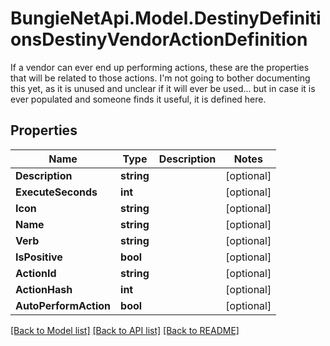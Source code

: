 # BungieNetApi.Model.DestinyDefinitionsDestinyVendorActionDefinition
If a vendor can ever end up performing actions, these are the properties that will be related to those actions. I'm not going to bother documenting this yet, as it is unused and unclear if it will ever be used... but in case it is ever populated and someone finds it useful, it is defined here.
## Properties

Name | Type | Description | Notes
------------ | ------------- | ------------- | -------------
**Description** | **string** |  | [optional] 
**ExecuteSeconds** | **int** |  | [optional] 
**Icon** | **string** |  | [optional] 
**Name** | **string** |  | [optional] 
**Verb** | **string** |  | [optional] 
**IsPositive** | **bool** |  | [optional] 
**ActionId** | **string** |  | [optional] 
**ActionHash** | **int** |  | [optional] 
**AutoPerformAction** | **bool** |  | [optional] 

[[Back to Model list]](../README.md#documentation-for-models) [[Back to API list]](../README.md#documentation-for-api-endpoints) [[Back to README]](../README.md)

